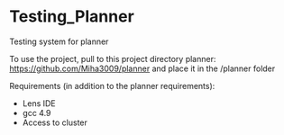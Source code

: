 # Testing_Planner
Testing system for planner

To use the project, pull to this project directory planner: https://github.com/Miha3009/planner and place it in the /planner folder

Requirements (in addition to the planner requirements):
  - Lens IDE
  - gcc 4.9
  - Access to cluster
